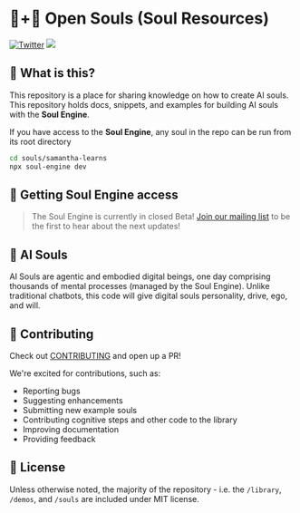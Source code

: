 # 🤖+👱 Open Souls (Soul Resources)

[![Twitter](https://img.shields.io/twitter/url/https/twitter.com/OpenSoulsPBC.svg?style=social&label=Follow%20%40OpenSoulsPBC)](https://twitter.com/OpenSoulsPBC) [![](https://dcbadge.vercel.app/api/server/FCPcCUbw3p?compact=true&style=flat)](https://discord.gg/opensouls)

## 🤔 What is this?

This repository is a place for sharing knowledge on how to create AI souls. This repository holds docs, snippets, and examples for building AI souls with the **Soul Engine**.

If you have access to the **Soul Engine**, any soul in the repo can be run from its root directory

```bash
cd souls/samantha-learns
npx soul-engine dev
```

## 🔑 Getting Soul Engine access

> The Soul Engine is currently in closed Beta! [Join our mailing list](https://opensouls.beehiiv.com/subscribe) to be the first to hear about the next updates!

## 💫 AI Souls

AI Souls are agentic and embodied digital beings, one day comprising thousands of mental processes (managed by the Soul Engine). Unlike traditional chatbots, this code will give digital souls personality, drive, ego, and will.

## 🙋 Contributing

Check out [CONTRIBUTING](./CONTRIBUTING.md) and open up a PR!

We're excited for contributions, such as:
  - Reporting bugs
  - Suggesting enhancements
  - Submitting new example souls
  - Contributing cognitive steps and other code to the library
  - Improving documentation
  - Providing feedback

## 📜 License

Unless otherwise noted, the majority of the repository - i.e. the `/library`, `/demos`, and `/souls` are included under MIT license.
